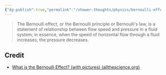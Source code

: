```yaml
---
{"dg-publish":true,"permalink":"/shower-thoughts/physics/bernoulli-effect/","created":"2025-04-09T22:11:53.886-05:00","updated":"2025-04-09T11:32:56.000-05:00"}
---
```


> The Bernoulli effect, or the Bernoulli principle or Bernoulli's law, is a statement of relationship between flow speed and pressure in a fluid system; in essence, when the speed of horizontal flow through a fluid increases, the pressure decreases.
## Credit
- [What is the Bernoulli Effect? (with pictures) (allthescience.org)](https://www.allthescience.org/what-is-the-bernoulli-effect.htm)